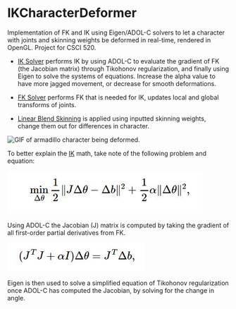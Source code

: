 # IKCharacterDeformer
Implementation of FK and IK using Eigen/ADOL-C solvers to let a character with joints and skinning weights be deformed in real-time, rendered in OpenGL. Project for CSCI 520.


- [IK Solver](https://github.com/meganfriedenberg/IKCharacterDeformer/blob/main/IKSolver/IK.cpp) performs IK by using ADOL-C to evaluate the gradient of FK (the Jacobian matrix) through Tikohonov regularization, and finally using Eigen to solve the systems of equations. Increase the alpha value to have more jagged movement, or decrease for smooth deformations.

- [FK Solver](https://github.com/meganfriedenberg/IKCharacterDeformer/blob/main/IKSolver/FK.cpp) performs FK that is needed for IK, updates local and global transforms of joints.

- [Linear Blend Skinning](https://github.com/meganfriedenberg/IKCharacterDeformer/blob/main/IKSolver/skinning.cpp) is applied using inputted skinning weights, change them out for differences in character. 


![GIF of armadillo character being deformed.](https://github.com/meganfriedenberg/meganfriedenberg.github.io/blob/master/images/IK.gif?raw=true)   
   

To better explain the [IK](https://github.com/meganfriedenberg/IKCharacterDeformer/blob/main/IKSolver/IK.cpp) math, take note of the following problem and equation:  
   
![A problem showing the optimization of Inverse Kinematics](https://github.com/meganfriedenberg/IKCharacterDeformer/blob/main/images/jacobian.JPG)   
  

Using ADOL-C the Jacobian (J) matrix is computed by taking the gradient of all first-order partial derivatives from FK. 

 ![An equation showing a simplified Tikohonov Regularization for how Inverse Kinematics is solved by Eigen.](https://github.com/meganfriedenberg/IKCharacterDeformer/blob/main/images/EigenSystem.JPG)  
   
Eigen is then used to solve a simplified equation of Tikohonov regularization once ADOL-C has computed the Jacobian, by solving for the change in angle.
   



